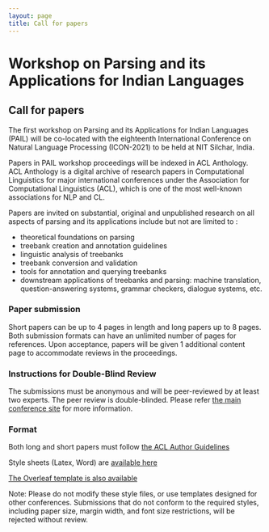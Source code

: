 ```yaml
---
layout: page
title: Call for papers
---
```


# Workshop on Parsing and its Applications for Indian Languages

## Call for papers

The first workshop on Parsing and its Applications for Indian Languages (PAIL) will be co-located with the eighteenth International Conference on Natural Language Processing (ICON-2021) to be held at NIT Silchar, India. 

Papers in PAIL workshop proceedings will be indexed in ACL Anthology. ACL Anthology is a digital archive of research papers in Computational Linguistics for major international conferences under the Association for Computational Linguistics (ACL), which is one of the most well-known associations for NLP and CL. 

Papers are invited on substantial, original and unpublished research on all aspects of parsing and its applications include but not are limited to :
- theoretical foundations on parsing
- treebank creation and annotation guidelines
- linguistic analysis of treebanks
- treebank conversion and validation
- tools for annotation and querying treebanks
- downstream applications of treebanks and parsing: machine translation, question-answering systems, grammar checkers, dialogue systems, etc.

### Paper submission
Short papers can be up to 4 pages in length and long papers up to 8 pages. Both submission formats can have an unlimited number of pages for references. Upon acceptance, papers will be given 1 additional content page to accommodate reviews in the proceedings.

### Instructions for Double-Blind Review
The submissions must be anonymous and will be peer-reviewed by at least two experts. The peer review is double-blinded. Please refer [the main conference site](http://icon2021.nits.ac.in/1st-call-papers.html) for more information.

### Format
Both long and short papers must follow [the ACL Author Guidelines](https://www.aclweb.org/adminwiki/index.php?title=ACL_Author_Guidelines)

Style sheets (Latex, Word) are [available here](https://acl2020.org/downloads/acl2020-templates.zip)

[The Overleaf template is also available](https://www.overleaf.com/latex/templates/acl-2020-proceedings-template/zsrkcwjptpcd)

Note: Please do not modify these style files, or use templates designed for other conferences. Submissions that do not conform to the required styles, including paper size, margin width, and font size restrictions, will be rejected without review.

